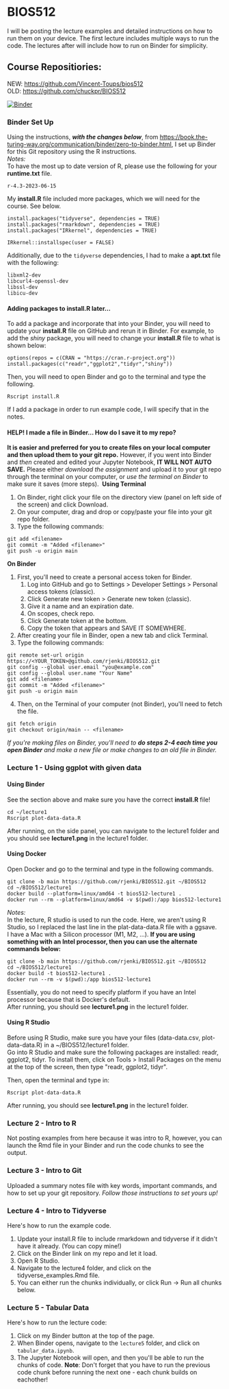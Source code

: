 # BIOS512

I will be posting the lecture examples and detailed instructions on how to run them on your device. The first lecture includes multiple ways to run the code. The lectures after will include how to run on Binder for simplicity.

## Course Repositiories:
NEW: https://github.com/Vincent-Toups/bios512  
OLD: https://github.com/chuckpr/BIOS512

[![Binder](https://mybinder.org/badge_logo.svg)](https://mybinder.org/v2/gh/rjenki/BIOS512/HEAD)

### Binder Set Up
Using the instructions, ***with the changes below***, from https://book.the-turing-way.org/communication/binder/zero-to-binder.html, I set up Binder for this Git repository using the R instructions.  
*Notes:*  
To have the most up to date version of R, please use the following for your **runtime.txt** file.
```
r-4.3-2023-06-15
```
My **install.R** file included more packages, which we will need for the course. See below.
```
install.packages("tidyverse", dependencies = TRUE)
install.packages("rmarkdown", dependencies = TRUE)
install.packages("IRkernel", dependencies = TRUE)

IRkernel::installspec(user = FALSE)
```
Additionally, due to the `tidyverse` dependencies, I had to make a **apt.txt** file with the following:
```
libxml2-dev
libcurl4-openssl-dev
libssl-dev
libicu-dev
```
#### Adding packages to install.R later...
To add a package and incorporate that into your Binder, you will need to update your **install.R** file on GitHub and rerun it in Binder. For example, to add the *shiny* package, you will need to change your **install.R** file to what is shown below:
```
options(repos = c(CRAN = "https://cran.r-project.org"))
install.packages(c("readr","ggplot2","tidyr","shiny"))
```
Then, you will need to open Binder and go to the terminal and type the following.
```
Rscript install.R
```
If I add a package in order to run example code, I will specify that in the notes.  

#### HELP! I made a file in Binder... How do I save it to my repo?
**It is easier and preferred for you to create files on your local computer and then upload them to your git repo.** However, if you went into Binder and *then* created and edited your Jupyter Notebook, **IT WILL NOT AUTO SAVE.** Please either *download the assignment* and upload it to your git repo through the terminal on your computer, or *use the terminal on Binder* to make sure it saves (more steps). 
**Using Terminal**
1. On Binder, right click your file on the directory view (panel on left side of the screen) and click Download. 
2. On your computer, drag and drop or copy/paste your file into your git repo folder.
3. Type the following commands:
```
git add <filename>
git commit -m "Added <filename>"
git push -u origin main
```
**On Binder**
1. First, you'll need to create a personal access token for Binder.
    1. Log into GitHub and go to Settings > Developer Settings > Personal access tokens (classic).
    2. Click Generate new token > Generate new token (classic).
    3. Give it a name and an expiration date.
    4. On scopes, check repo.
    5. Click Generate token at the bottom.
    6. Copy the token that appears and SAVE IT SOMEWHERE.
2. After creating your file in Binder, open a new tab and click Terminal.
3. Type the following commands:
```
git remote set-url origin https://<YOUR_TOKEN>@github.com/rjenki/BIOS512.git
git config --global user.email "you@example.com"
git config --global user.name "Your Name"
git add <filename>
git commit -m "Added <filename>"
git push -u origin main
```
4. Then, on the Terminal of your computer (not Binder), you'll need to fetch the file.
```
git fetch origin
git checkout origin/main -- <filename>
```
*If you're making files on Binder, you'll need to **do steps 2-4 each time you open Binder** and make a new file or make changes to an old file in Binder.*

### Lecture 1 - Using ggplot with given data
#### Using Binder
See the section above and make sure you have the correct **install.R** file!  
```
cd ~/lecture1
Rscript plot-data-data.R
```
After running, on the side panel, you can navigate to the lecture1 folder and you should see **lecture1.png** in the lecture1 folder.  

#### Using Docker
Open Docker and go to the terminal and type in the following commands.
```
git clone -b main https://github.com/rjenki/BIOS512.git ~/BIOS512
cd ~/BIOS512/lecture1
docker build --platform=linux/amd64 -t bios512-lecture1 .
docker run --rm --platform=linux/amd64 -v $(pwd):/app bios512-lecture1
```
*Notes:*  
In the lecture, R studio is used to run the code. Here, we aren't using R Studio, so I replaced the last line in the plat-data-data.R file with a ggsave.  
I have a Mac with a Silicon processor (M1, M2, ...). **If you are using something with an Intel processor, then you can use the alternate commands below:**
```
git clone -b main https://github.com/rjenki/BIOS512.git ~/BIOS512
cd ~/BIOS512/lecture1
docker build -t bios512-lecture1 .
docker run --rm -v $(pwd):/app bios512-lecture1
```
Essentially, you do not need to specify platform if you have an Intel processor because that is Docker's default.  
After running, you should see **lecture1.png** in the lecture1 folder.  

#### Using R Studio
Before using R Studio, make sure you have your files (data-data.csv, plot-data-data.R) in a ~/BIOS512/lecture1 folder.  
Go into R Studio and make sure the following packages are installed: readr, ggplot2, tidyr. To install them, click on Tools > Install Packages on the menu at the top of the screen, then type "readr, ggplot2, tidyr".  


Then, open the terminal and type in:
```
Rscript plot-data-data.R
```
After running, you should see **lecture1.png** in the lecture1 folder.

### Lecture 2 - Intro to R
Not posting examples from here because it was intro to R, however, you can launch the Rmd file in your Binder and run the code chunks to see the output.

### Lecture 3 - Intro to Git
Uploaded a summary notes file with key words, important commands, and how to set up your git repository. *Follow those instructions to set yours up!*

### Lecture 4 - Intro to Tidyverse
Here's how to run the example code.
1. Update your install.R file to include rmarkdown and tidyverse if it didn't have it already. (You can copy mine!)
2. Click on the Binder link on my repo and let it load. 
3. Open R Studio.
4. Navigate to the lecture4 folder, and click on the tidyverse_examples.Rmd file.  
5. You can either run the chunks individually, or click Run -> Run all chunks below.

### Lecture 5 - Tabular Data
Here's how to run the lecture code:  
1. Click on my Binder button at the top of the page.
2. When Binder opens, navigate to the `lecture5` folder, and click on `tabular_data.ipynb`.
3. The Jupyter Notebook will open, and then you'll be able to run the chunks of code. 
**Note**: Don't forget that you have to run the previous code chunk before running the next one - each chunk builds on eachother!

